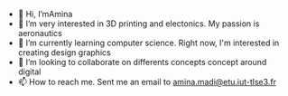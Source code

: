 - 👋 Hi, I’mAmina
- 👀 I’m very interested in 3D printing and electonics. My passion is aeronautics
- 🌱 I’m currently learning computer science. Right now, I'm interested in creating design graphics
- 💞️ I’m looking to collaborate on differents concepts concept around digital 
- 📫 How to reach me. Sent me an email to amina.madi@etu.iut-tlse3.fr

<!---
DiAmina/DiAmina is a ✨ special ✨ repository because its `README.md` (this file) appears on your GitHub profile.
You can click the Preview link to take a look at your changes.
--->
